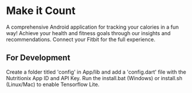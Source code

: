 # Make it Count

A comprehensive Android application for tracking your calories in a fun way! Achieve your health and fitness goals through our insights and recommendations. Connect your Fitbit for the full experience.

## For Development

Create a folder titled 'config' in App/lib and add a 'config.dart' file with the Nutritionix App ID and API Key.
Run the install.bat (Windows) or install.sh (Linux/Mac) to enable Tensorflow Lite.
